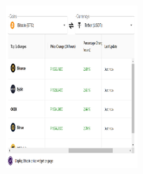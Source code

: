 <img src="https://github.com/akbaralievv/Arbify/blob/master/src/assets/Screenshot_1.png" alt="альтернативный текст" width="300" height="370">
